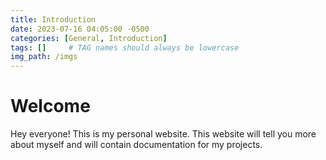 ```yaml
---
title: Introduction
date: 2023-07-16 04:05:00 -0500
categories: [General, Introduction]
tags: []     # TAG names should always be lowercase
img_path: /imgs
---
```

# Welcome

Hey everyone! This is my personal website. This website will tell you more about myself and will contain documentation for my projects. 